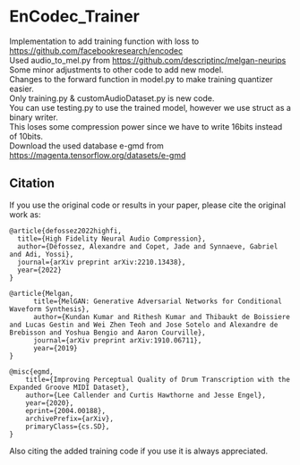 # EnCodec_Trainer

Implementation to add training function with loss to https://github.com/facebookresearch/encodec \
Used audio_to_mel.py from https://github.com/descriptinc/melgan-neurips \
Some minor adjustments to other code to add new model. \
Changes to the forward function in model.py to make training quantizer easier. \
Only training.py & customAudioDataset.py is new code. \
You can use testing.py to use the trained model, however we use struct as a binary writer. \
This loses some compression power since we have to write 16bits instead of 10bits. \
Download the used database e-gmd from https://magenta.tensorflow.org/datasets/e-gmd

## Citation
If you use the original code or results in your paper, please cite the original work as:
```
@article{defossez2022highfi,
  title={High Fidelity Neural Audio Compression},
  author={Défossez, Alexandre and Copet, Jade and Synnaeve, Gabriel and Adi, Yossi},
  journal={arXiv preprint arXiv:2210.13438},
  year={2022}
}

@article{Melgan,
      title={MelGAN: Generative Adversarial Networks for Conditional Waveform Synthesis}, 
      author={Kundan Kumar and Rithesh Kumar and Thibaukt de Boissiere and Lucas Gestin and Wei Zhen Teoh and Jose Sotelo and Alexandre de Brebisson and Yoshua Bengio and Aaron Courville},
      journal={arXiv preprint arXiv:1910.06711},
      year={2019}
}

@misc{egmd,
    title={Improving Perceptual Quality of Drum Transcription with the Expanded Groove MIDI Dataset},
    author={Lee Callender and Curtis Hawthorne and Jesse Engel},
    year={2020},
    eprint={2004.00188},
    archivePrefix={arXiv},
    primaryClass={cs.SD},
}
```

Also citing the added training code if you use it is always appreciated.
